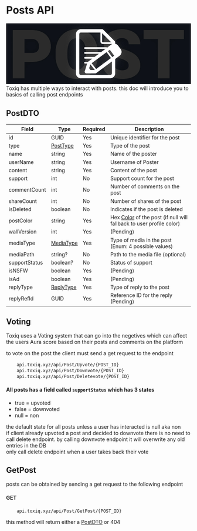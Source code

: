 # Posts API
![Logo](/Images/post.jpg)  
Toxiq has multiple ways to interact with posts. this doc will introduce you to basics of calling post endpoints

## PostDTO
| Field        | Type              | Required  | Description                                      |
|--------------|-------------------|-----------|--------------------------------------------------|
| id           | GUID      | Yes        | Unique identifier for the post                    |
| type         | [PostType](/Enums/PostEnum.md#post-type) | Yes   | Type of the post       |
| name         | string             | Yes       | Name of the poster                    |
| userName     | string             | Yes       | Username of Poster   |
| content      | string             | Yes       | Content of the post                     |
| support      | int    | No        | Support count for the post                        |
| commentCount | int   | No        | Number of comments on the post                    |
| shareCount   |int   | No        | Number of shares of the post                      |
| isDeleted    | boolean            | No        | Indicates if the post is deleted                  |
| postColor    | string             | Yes       | Hex [Color](https://github.com/FishieDotCom/Toxiq-API-Docs/blob/main/Endpoints/Color.md) of the post (if null will fallback to user profile color)                         |
| wallVersion  | int    | Yes       | (Pending) |
| mediaType    | [MediaType](/Enums/PostEnum.md#media-type) | Yes  | Type of media in the post (Enum: 4 possible values)|
| mediaPath    | string?             | No       | Path to the media file (optional)                 |
| supportStatus| boolean?            | No       | Status of support                       |
| isNSFW       | boolean            | Yes       | (Pending) |
| isAd         | boolean            | Yes       | (Pending) |
| replyType    |  [ReplyType](/Enums/PostEnum.md#replytype) | Yes  | Type of reply to the post |
| replyRefId   | GUID     | Yes       | Reference ID for the reply (Pending)             |

## Voting
Toxiq uses a Voting system that can go into the negetives which can affect the users Aura score based on their posts and comments on the platform

to vote on the post the client must send a get request to the endpoint

        api.toxiq.xyz/api/Post/Upvote/{POST_ID}
        api.toxiq.xyz/api/Post/Downvote/{POST_ID}
        api.toxiq.xyz/api/Post/Deletevote/{POST_ID}

#### All posts has a field called ```supportStatus``` which has 3 states
- true = upvoted
- false = downvoted
- null = non

the default state for all posts unless a user has interacted is null aka non  
if client already upvoted a post and decided to downvote there is no need to call delete endpoint. by calling downvote endpoint it will overwrite any old entries in the DB  
only call delete endpoint when a user takes back their vote

## GetPost
posts can be obtained by sending a get request to the following endpoint
#### GET
        api.toxiq.xyz/api/Post/GetPost/{POST_ID}

this method will return either a [PostDTO](#postdto) or 404 


